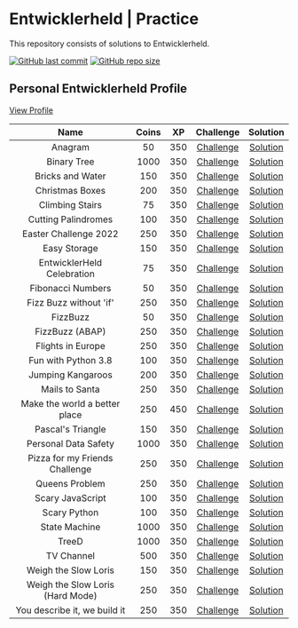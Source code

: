 # Entwicklerheld | Practice

This repository consists of solutions to Entwicklerheld.

[![GitHub last commit](https://img.shields.io/github/last-commit/hypntc/Entwicklerheld)](https://github.com/hypntc/Entwicklerheld/commits/main)
[![GitHub repo size](https://img.shields.io/github/repo-size/hypntc/Entwicklerheld)](https://github.com/hypntc/Entwicklerheld/archive/main.zip)

## Personal Entwicklerheld Profile

[View Profile](https://platform.entwicklerheld.de/publicprofile/68b5d2b15f8aae485da369d53e2bb3bf)

| Name | Coins | XP | Challenge | Solution |
| :-------------: | :-------------: | :-------------: | :-------------: | :-------------:
| Anagram | 50 | 350 | [Challenge](https://platform.entwicklerheld.de/challenge/anagram?technology=python) | [Solution](/Anagram/) |
| Binary Tree | 1000 | 350 | [Challenge](https://platform.entwicklerheld.de/challenge/binary-tree?technology=javascript) | [Solution](/Binary%20Tree/) |
| Bricks and Water | 150 | 350 | [Challenge](https://platform.entwicklerheld.de/challenge/bricks-and-water?technology=python) | [Solution](/Bricks%20and%20Water/) |
| Christmas Boxes | 200 | 350 | [Challenge](https://platform.entwicklerheld.de/challenge/christmas-boxes?technology=csharp) | [Solution](/Christmas%20Boxes/) |
| Climbing Stairs | 75 | 350 | [Challenge](https://platform.entwicklerheld.de/challenge/climbing-stairs?technology=python) | [Solution](/Climbing%20Stairs/) |
| Cutting Palindromes | 100 | 350 | [Challenge](https://platform.entwicklerheld.de/challenge/cutting-palindromes?technology=python) | [Solution](/Cutting%20Palindromes/) |
| Easter Challenge 2022 | 250 | 350 | [Challenge](https://platform.entwicklerheld.de/challenge/easter-challenge-2022?technology=java) | [Solution](/Easter%20Challenge%202022/) |
| Easy Storage | 150 | 350 | [Challenge](https://platform.entwicklerheld.de/challenge/easy-storage?technology=java) | [Solution](/Easy%20Storage/) |
| EntwicklerHeld Celebration | 75 | 350 | [Challenge](https://platform.entwicklerheld.de/challenge/entwicklerheld-celebration?technology=python) | [Solution](/EntwicklerHeld%20Celebration/) |
| Fibonacci Numbers | 50 | 350 | [Challenge](https://platform.entwicklerheld.de/challenge/fibonacci-numbers?technology=python) | [Solution](/Fibonacci%20Numbers/) |
| Fizz Buzz without 'if' | 250 | 350 | [Challenge](https://platform.entwicklerheld.de/challenge/fizz-buzz-without-if?technology=python) | [Solution](/Fizz%20Buzz%20without%20'if'/) |
| FizzBuzz | 50 | 350 | [Challenge](https://platform.entwicklerheld.de/challenge/fizzbuzz?technology=python) | [Solution](/FizzBuzz/) |
| FizzBuzz (ABAP) | 250 | 350 | [Challenge](https://platform.entwicklerheld.de/challenge/fizzbuzz-abap?technology=abap) | [Solution](/FizzBuzz%20(ABAP)/) |
| Flights in Europe | 250 | 350 | [Challenge](https://platform.entwicklerheld.de/challenge/flights-in-europe?technology=java) | [Solution](/Flights%20in%20Europe/) |
| Fun with Python 3.8 | 100 | 350 | [Challenge](https://platform.entwicklerheld.de/challenge/fun-with-python-38?technology=python) | [Solution](/Fun%20with%20Python%203.8/) |
| Jumping Kangaroos | 200 | 350 | [Challenge](https://platform.entwicklerheld.de/challenge/jumping-kangaroos?technology=cpp) | [Solution](/Jumping%20Kangaroos/) |
| Mails to Santa | 250 | 350 | [Challenge](https://platform.entwicklerheld.de/challenge/mails-to-santa?technology=python) | [Solution](/Mails%20to%20Santa/) |
| Make the world a better place | 250 | 450 | [Challenge](https://platform.entwicklerheld.de/challenge/make-the-world-a-better-place?technology=java) | [Solution](/Make%20the%20world%20a%20better%20place/) |
| Pascal's Triangle | 150 | 350 | [Challenge](https://platform.entwicklerheld.de/challenge/pascals-triangle?technology=python) | [Solution](/Pascal's%20Triangle/) |
| Personal Data Safety | 1000 | 350 | [Challenge](https://platform.entwicklerheld.de/challenge/personal-data-safety?technology=php) | [Solution](/Personal%20Data%20Safety/) |
| Pizza for my Friends Challenge | 250 | 350 | [Challenge](https://platform.entwicklerheld.de/challenge/pizza-for-my-friends-challenge?technology=javascript%2Breact) | [Solution](/Pizza%20for%20my%20Friends%20Challenge/) |
| Queens Problem | 250 | 350 | [Challenge](https://platform.entwicklerheld.de/challenge/queens-problem?technology=java) | [Solution](/Queens%20Problem/) |
| Scary JavaScript | 100 | 350 | [Challenge](https://platform.entwicklerheld.de/challenge/scary-javascript?technology=javascript) | [Solution](/Scary%20JavaScript/) |
| Scary Python | 100 | 350 | [Challenge](https://platform.entwicklerheld.de/challenge/scary-python?technology=python) | [Solution](/Scary%20Python/) |
| State Machine | 1000 | 350 | [Challenge](https://platform.entwicklerheld.de/challenge/state-machine?technology=java) | [Solution](/State%20Machine/) |
| TreeD | 1000 | 350 | [Challenge](https://platform.entwicklerheld.de/challenge/treed?technology=java) | [Solution](/TreeD/) |
| TV Channel | 500 | 350 | [Challenge](https://platform.entwicklerheld.de/challenge/tv-channel?technology=javascript) | [Solution](/TV%20Channel/) |
| Weigh the Slow Loris | 150 | 350 | [Challenge](https://platform.entwicklerheld.de/challenge/weigh-the-slow-loris?technology=java) | [Solution](/Weigh%20the%20Slow%20Loris/) |
| Weigh the Slow Loris (Hard Mode) | 250 | 350 | [Challenge](https://platform.entwicklerheld.de/challenge/weigh-the-slow-loris-hard-mode?technology=java) | [Solution](//Weigh%20the%20Slow%20Loris%20(Hard%20Mode)/) |
| You describe it, we build it | 250 | 350 | [Challenge](https://platform.entwicklerheld.de/challenge/you-describe-it-we-build-it?technology=dockerfile) | [Solution](/You%20describe%20it%2C%20we%20build%20it/) |
